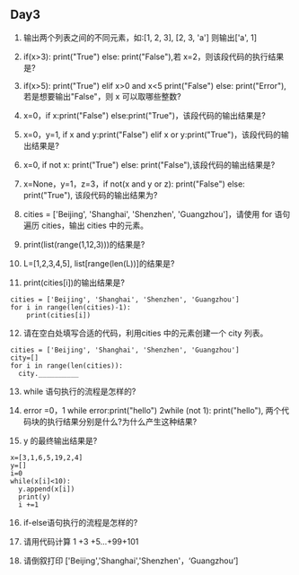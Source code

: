 ## Day3

1. 输出两个列表之间的不同元素，如:[1, 2, 3], [2, 3, 'a'] 则输出['a', 1]

2. if(x>3): print("True") else: print("False"),若 x=2，则该段代码的执行结果是?

3. if(x>5): print("True") elif x>0 and x<5 print("False") else: print("Error"), 若是想要输出"False"，则 x 可以取哪些整数?

4. x=0，if x:print("False") else:print("True")，该段代码的输出结果是?

5. x=0，y=1, if x and y:print("False") elif x or y:print("True")，该段代码的输出结果是?

6. x=0, if not x: print("True") else: print("False"),该段代码的输出结果是?

7. x=None，y=1，z=3，if not(x and y or z): print("False") else: print("True"), 该段代码的输出结果为?

8. cities = ['Beijing', 'Shanghai', 'Shenzhen', 'Guangzhou']，请使用 for 语句遍历 cities，输出 cities 中的元素。

9. print(list(range(1,12,3)))的结果是?

10. L=[1,2,3,4,5], list[range(len(L))]的结果是?

11. print(cities[i])的输出结果是?
```
cities = ['Beijing', 'Shanghai', 'Shenzhen', 'Guangzhou'] 
for i in range(len(cities)-1): 
	print(cities[i])
```

12. 请在空白处填写合适的代码，利用cities 中的元素创建一个 city 列表。
```
cities = ['Beijing', 'Shanghai', 'Shenzhen', 'Guangzhou']
city=[]
for i in range(len(cities)): 
  city.__________ 
```

13. while 语句执行的流程是怎样的?

14. error =0，1 while error:print("hello") 2while (not 1): print("hello"), 两个代码块的执行结果分别是什么?为什么产生这种结果?

15. y 的最终输出结果是?
```
x=[3,1,6,5,19,2,4]
y=[]
i=0
while(x[i]<10): 
  y.append(x[i]) 
  print(y)
  i +=1
```

16. if-else语句执行的流程是怎样的?

17. 请用代码计算 1 +3 +5...+99+101

18. 请倒叙打印 ['Beijing','Shanghai','Shenzhen'，‘Guangzhou’]
